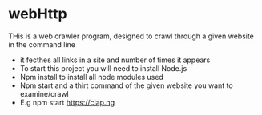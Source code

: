 # webHttp

THis is a web crawler program, designed to crawl through a given website in the command line 

- it fecthes all links in a site and  number of  times it appears
- To start this project you will need to install Node.js
- Npm install to install all node modules used
- Npm start and a thirt command of the given website you want to examine/crawl 
- E.g npm start https://clap.ng 